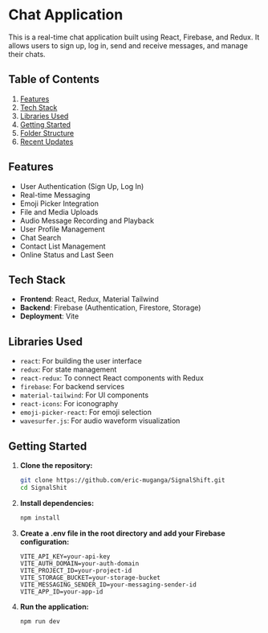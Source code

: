 # Chat Application

This is a real-time chat application built using React, Firebase, and Redux. It allows users to sign up, log in, send and receive messages, and manage their chats.

## Table of Contents

1. [Features](#features)
2. [Tech Stack](#tech-stack)
3. [Libraries Used](#libraries-used)
4. [Getting Started](#getting-started)
5. [Folder Structure](#folder-structure)
6. [Recent Updates](#recent-updates)

## Features

- User Authentication (Sign Up, Log In)
- Real-time Messaging
- Emoji Picker Integration
- File and Media Uploads
- Audio Message Recording and Playback
- User Profile Management
- Chat Search
- Contact List Management
- Online Status and Last Seen

## Tech Stack

- **Frontend**: React, Redux, Material Tailwind
- **Backend**: Firebase (Authentication, Firestore, Storage)
- **Deployment**: Vite

## Libraries Used

- `react`: For building the user interface
- `redux`: For state management
- `react-redux`: To connect React components with Redux
- `firebase`: For backend services
- `material-tailwind`: For UI components
- `react-icons`: For iconography
- `emoji-picker-react`: For emoji selection
- `wavesurfer.js`: For audio waveform visualization

## Getting Started

1. **Clone the repository:**
   ```sh
   git clone https://github.com/eric-muganga/SignalShift.git
   cd SignalShit

2. **Install dependencies:**
   ```sh
   npm install

3. **Create a .env file in the root directory and add your Firebase configuration:**
   ```plaintext
   VITE_API_KEY=your-api-key
   VITE_AUTH_DOMAIN=your-auth-domain
   VITE_PROJECT_ID=your-project-id
   VITE_STORAGE_BUCKET=your-storage-bucket
   VITE_MESSAGING_SENDER_ID=your-messaging-sender-id
   VITE_APP_ID=your-app-id

4. **Run the application:**
   ```sh
   npm run dev
